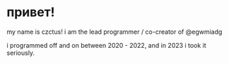 # привет! 

my name is czctus!
i am the lead programmer / co-creator of @egwmiadg 

i programmed off and on between 2020 - 2022, and in 2023 i took it seriously.
